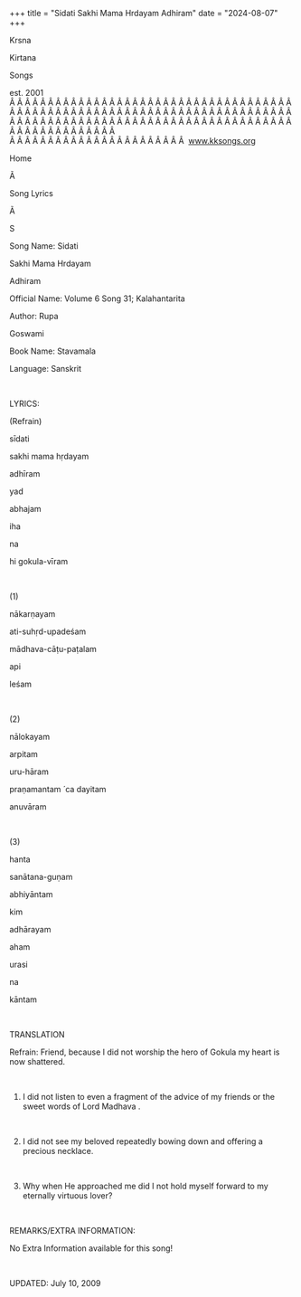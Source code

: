 +++ 
title = "Sidati Sakhi Mama Hrdayam Adhiram"
date = "2024-08-07"
+++

Krsna
 
Kirtana
 
Songs

est. 2001
Â Â Â Â Â Â Â Â Â Â Â Â Â Â Â Â Â Â Â Â Â Â Â Â Â Â Â Â Â Â Â Â Â Â Â Â Â Â Â Â Â Â Â Â Â Â Â Â Â Â Â Â Â Â Â Â Â Â Â Â Â Â Â Â Â Â Â Â Â Â Â Â Â Â Â Â Â Â Â Â Â Â Â Â Â Â Â Â Â Â Â Â Â Â Â Â Â Â Â Â Â Â Â Â Â Â Â Â Â Â Â Â Â Â Â Â Â Â Â Â Â Â Â Â Â  
Â Â Â Â Â Â Â Â Â Â Â Â Â Â Â Â Â Â Â Â Â Â Â  
www.kksongs.org








Home


Ã 
 
Song Lyrics
 
Ã 
 
S


Song Name: 
Sidati
 
Sakhi
 Mama 
Hrdayam
 
Adhiram


Official Name: Volume 6 Song 31; 
Kalahantarita


Author: 
Rupa
 
Goswami




Book Name: 
Stavamala


Language: 
Sanskrit




 


LYRICS:


(Refrain)


sīdati
 
sakhi
 mama 
hṛdayam
 
adhīram


yad
 
abhajam
 
iha
 
na

hi 
gokula-vīram


 


(1)


nākarṇayam
 
ati-suhṛd-upadeśam


mādhava-cāṭu-paṭalam
 
api
 
leśam


 


(2)


nālokayam
 
arpitam
 
uru-hāram


praṇamantam
́
ca 
dayitam
 
anuvāram


 


(3)


hanta
 
sanātana-guṇam


abhiyāntam


kim
 
adhārayam
 
aham
 
urasi
 
na
 
kāntam


 


TRANSLATION


Refrain: Friend, because I
did not worship the hero of 
Gokula
 my heart is now
shattered.


 


1) I did not listen to even
a fragment of the advice of my friends or the sweet words of Lord 
Madhava
.


 


2) I did not see my beloved
repeatedly bowing down and offering a precious necklace.


 


3) Why when He approached
me did I not hold myself forward to my eternally virtuous lover?


 


REMARKS/EXTRA INFORMATION:


No
Extra Information available for this song!


 


UPDATED:
 July 10, 2009